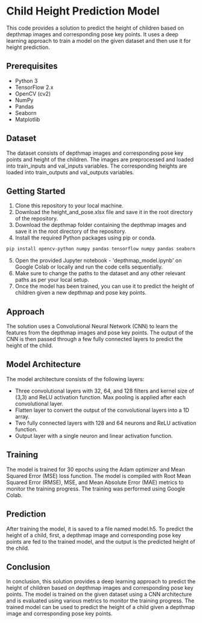# Child Height Prediction Model
This code provides a solution to predict the height of children based on depthmap images and corresponding pose key points. It uses a deep learning approach to train a model on the given dataset and then use it for height prediction.

## Prerequisites
- Python 3
- TensorFlow 2.x
- OpenCV (cv2)
- NumPy
- Pandas
- Seaborn
- Matplotlib


## Dataset
The dataset consists of depthmap images and corresponding pose key points and height of the children. The images are preprocessed and loaded into train_inputs and val_inputs variables. The corresponding heights are loaded into train_outputs and val_outputs variables.

## Getting Started
1. Clone this repository to your local machine.
2. Download the height_and_pose.xlsx file and save it in the root directory of the repository.
3. Download the depthmap folder containing the depthmap images and save it in the root directory of the repository.
4. Install the required Python packages using pip or conda.
```bash
pip install opencv-python numpy pandas tensorflow numpy pandas seaborn matplotlib
```
5. Open the provided Jupyter notebook - 'depthmap_model.ipynb' on Google Colab or locally and run the code cells sequentially.
6. Make sure to change the paths to the dataset and any other relevant paths as per your local setup.
7. Once the model has been trained, you can use it to predict the height of children given a new depthmap and pose key points.




## Approach
The solution uses a Convolutional Neural Network (CNN) to learn the features from the depthmap images and pose key points. The output of the CNN is then passed through a few fully connected layers to predict the height of the child.

## Model Architecture
The model architecture consists of the following layers:

- Three convolutional layers with 32, 64, and 128 filters and kernel size of (3,3) and ReLU activation function. Max pooling is applied after each convolutional layer.
- Flatten layer to convert the output of the convolutional layers into a 1D array.
- Two fully connected layers with 128 and 64 neurons and ReLU activation function.
- Output layer with a single neuron and linear activation function.

## Training
The model is trained for 30 epochs using the Adam optimizer and Mean Squared Error (MSE) loss function. The model is compiled with Root Mean Squared Error (RMSE), MSE, and Mean Absolute Error (MAE) metrics to monitor the training progress. The training was performed using Google Colab.

## Prediction
After training the model, it is saved to a file named model.h5. To predict the height of a child, first, a depthmap image and corresponding pose key points are fed to the trained model, and the output is the predicted height of the child.

## Conclusion
In conclusion, this solution provides a deep learning approach to predict the height of children based on depthmap images and corresponding pose key points. The model is trained on the given dataset using a CNN architecture and is evaluated using various metrics to monitor the training progress. The trained model can be used to predict the height of a child given a depthmap image and corresponding pose key points.



